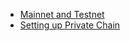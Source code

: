 
- [Mainnet and Testnet](/en-us/Network/[English]-Mainnet-and-Testnet.md)
- [Setting up Private Chain](/en-us/Network/[English]-SettingUp-Private-Chain.md)

